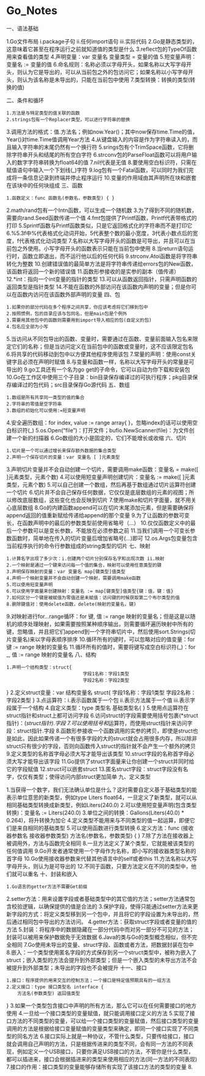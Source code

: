 # Go_Notes

一、语法基础

  1.Go文件布局
	  i.package子句
	  ii.任何import语句
	  iii.实际代码
	2.Go是静态类型的，这意味着它甚至在程序运行之前就知道值的类型是什么
	3.reflect包的TypeOf函数用来查看值的类型
	4.声明变量：var 变量名 变量类型 = 变量的值
	5.短变量声明：变量名 := 变量的值
  6.命名规则：名称必须以字母开头，如果名称以大写字母开头，则认为它是导出的，可以从当前包之外的包访问它；如果名称以小写字母开头，则认为该名称是未导出的，只能在当前包中使用
  7.类型转换：转换的类型(转换的值)
  
二、条件和循环

	1.方法是与特定类型的值关联的函数
	2.strings包有一个Replacer类型，可以进行字符串的替换
  3.调用方法的格式：值.方法名；例如now.Year()；其中now保存time.Time的值，Year()对time.Time值调用Year方法
  4.从键盘输入的内容是作为字符串读入的，而且输入字符串的末尾仍然有一个换行符
  5.srings包有个TrimSpace函数，它将删除字符串开头和结尾的所有空白字符
  6.strconv包的ParseFloat函数可以将用户输入的数字字符串转换为float64的值
  7.nil代表是无值
  8.要使用空白标识符，只需在赋值语句中输入一个下划线(_)字符
  9.log包有一个Fatal函数，可以同时为我们完成将一条信息记录到终端并停止程序运行
  10.变量的作用域由其声明所在块和嵌套在该块中的任何块组成
三、函数

	1.函数定义：func 函数名(参数名，参数类型) { }
2.math/rand包有一个Intn函数，可以生成一个随机数
3.为了得到不同的随机数，需要向rand.Seed函数传递一个值
4.fmt包提供了Printf函数，Printf代表带格式的打印
5.Sprintf函数与Printf函数类似，只是它返回格式化的字符串而不是打印它
6.%5.3f中%代表格式化动词开始，5代表整个数的最小宽度，3代表小数点后的宽度，f代表格式化动词类型
7.名称以大写字母开头的函数是可导出，并且可以在当前包之外使用。小写字母开头的函数表示只能在当前包中使用
8.当return语句运行时，函数立即退出，而不运行他以后的任何代码
9.strconv.Atoi函数是将字符串转化为整数
10.创建错误值的最简单方法是将字符串传递给errors包的New函数，该函数将返回一个新的错误值
11.函数形参接收的是实参的副本（值传递）
12.*int：指向一个int变量的指针的类型
13.可以从函数返回指针，只需声明函数的返回类型是指针类型
14.不能在函数的外部访问在该函数内声明的变量；但是你可以在函数内访问在该函数外部声明的变量
四、包

	1.如果你的部分代码在多个程序之间共享，你应该考虑将它们移到包中
	2.按照惯例，包的目录应该与包同名，但是main包是个例外
	3.需要用其他包中的函数则需要用到import导入相应的包(自定义的包)
	4.包名应全部为小写
5.当访问从不同包导出的函数、变量时，需要通过在函数、变量前面输入包名来限定它们的名称；但是当访问定义在当前包中的函数或变量时，这不应该限定包名
6.将共享的代码移动到包中以方便其他程序使用该包
7.常量的声明：使用const关键字且必须在声明时赋值
8.与变量和函数一样，名称以大写字母开头的常量是可导出的
9.go工具还有一个名为go get的子命令，它可以自动为你下载和安装包
10.Go在工作区中使用三个子目录：bin目录保存编译过的可执行程序；pkg目录保存编译过的包代码；src目录保存Go源代码
五、数组

	1.数组是所有共享同一类型的值的集合
	2.字符串的零值是空字符串
	3.数组的初始化可以使用:=短变量声明
4.安全遍历数组：for index, value := range array{ }，忽略index的话可以使用空白标识符(_)
	5.os.Open(“file”)：打开文件；bufio.NewScanner(file)：为文件创建一个新的扫描器
	6.Go数组的大小是固定的，它们不能增长或收缩
六、切片

	1.切片是一个可以通过增长来保存额外数据的集合类型
	2.声明一个保存切片的变量：var 变量名 [ ]元素类型
3.声明切片变量并不会自动创建一个切片，需要调用make函数：变量名 = make([ ]元素类型，元素个数)
4.可以使用短变量声明创建切片：变量名 := make([ ]元素类型，元素个数)
5.可以自己创建一个数组，然后再基于数组通过切片运算符创建一个切片
6.切片并不会自己保存任何数据，它仅仅是底层数组的元素的视图；所以修改底层数组，这些变化也会反映到切片
7.使用make和切片字面量，就不用关心底层数组
8.Go的内建函数append可以在切片末尾添加元素，但是需要确保将append返回的值重新赋给传递给append的那个变量
9.为了让函数的参数可变长，在函数声明中的最后的参数类型前使用省略号（...）
10.仅仅函数定义中的最后一个参数可以是变长参数，不能放在必须参数之前
11.当我们调用一个可变长参数函数时，简单地在传入的切片变量后增加省略号(...)即可
12.os.Args包变量包含当前程序执行的命令行参数组成的string类型的切片
七、映射

	1.计算名字出现了多少次：i.创建两个切片分别保存名字和出现次数 ii.映射
	2.一个映射是通过一个键来访问每一个值的集合，映射可以使用任意类型的键
	3.声明保存映射的变量：var 变量名 map[键类型]值类型
	4.声明一个映射变量并不会自动创建一个映射，需要调用make函数
	5.可以使用短变量声明
	6.可以使用字面量来创建映射：变量名 := map[键类型]值类型{键：值，键：值}
	7.如何区分一个键是被赋值为零值还是未赋值：访问键的时候获取第二个布尔类型的值
	8.删除键值对：使用delete函数，delete(映射的变量名，键)
9.对映射进行for...range循环：for 键, 值 := range 映射的变量名；但是这是以随机的顺序处理映射，如果需要按照某种顺序输出，则需要循环遍历映射中所有的键，忽略值，并且把它们append到一个字符串切片中，然后使用sort.Strings(切片变量名)来以字母表顺序排序
10.循环所有的键时，可以忽略对应的值变量：for 键 := range 映射的变量名
	11.循环所有的值时，需要将键写成空白标识符(_)：for _, 值 := range 映射的变量名
八、结构

	1.声明一个结构类型：struct{
								字段1名称：字段1类型
								字段2名称：字段2类型
}
2.定义struct变量：var 结构变量名 struct{
							字段1名称：字段1类型
							字段2名称：字段2类型
}
3.点运算符：i.表示函数属于一个包 ii.表示方法属于一个值 iii.表示字段属于一个结构
4.自定义类型：type 类型名 基础类型名{ }
5.使用点运算符在struct指针和struct上都可访问字段
6.访问struct的字段需要使用括号包裹(*struct指针)：(*struct指针).字段
7.可以使用括号和*运算符，而使用struct指针来访问字段：struct指针.字段
8.函数形参接收一个函数调用的实参的拷贝，即使是struct也是如此，因此如果传递一个有很多字段的大的struct就会占用很多内存，所以除非struct只有很少的字段，否则向函数传入struct的指针就不会产生一个额外的拷贝
9.定义类型的名称首字母必须大写才能导出该类型
10.struct字段的名称首字母必须大写才能导出该字段
11.Go提供了struct字面量来让你创建一个struct并同时给它的字段赋值
12.struct可以嵌套struct
13.匿名struct字段：struct字段没有名字，仅仅有类型；使得访问内部struct更加简单
九、定义类型

1.当获得一个数字，我们无法确认单位是什么？这时需要自定义基于基础类型的能表示单位意思的新类型，例如type Liters float64，一旦定义了新类型，就可以从相同基础类型转换成新类型，例如Liters(240.0)
2.可以使用短变量声明(包含类型转换)：变量名 := Liters(240.0)
3.单位之间的转换：Gallons(Liters(40.0) * 0.264)，将升转换为加仑
4.定义类型不能用来与不同类型的值一起运算，即便它们是来自相同的基础类型
5.可以使用函数进行类型转换
6.定义方法：func (接收器参数名 接收器参数类型) 方法名(参数名，参数类型) { }
7.除了方法在接收器上被调用外，方法与函数完全相同
8.一旦方法定义了某个类型，它就能被该类型的任何值调用
9.Go开发者通常使用一个字母作为名称，即小写的接收器类型名称的首字母
10.Go使用接收器参数来代替其他语言中的self或者this
11.方法名称以大写字母开头，则认为是可导出的
12.不同于函数，只要方法定义在不同的类型中，他们就可以重名
十、封装和嵌入

	1.Go语言的getter方法不需要Get前缀 
2.setter方法：用来设置字段或者基础类型中的其它值的方法；setter方法通常包含校验逻辑，以确保提供的值是合法的
3.保护字段，使得只能通过setter方法来更新字段的方式：将定义类型移到另一个包中，并且将它的字段设置为未导出的，然后通过相同包中导出的方法访问。
4.getter方法：获取struct字段或者变量的值的方法
5.封装：将程序中的数据隐藏在一部分代码中而对另一部分不可见的方法；封装可以被用来保护数据免于无效数据
6.Java的类与Go的类型概念相似，但不完全相同
7.Go使用未导出的变量、struct字段、函数或者方法，把数据封装在包中
8.嵌入：一个类型使用匿名字段的方式保存到另一个struct类型中，被称为嵌入了struct；嵌入类型的方法会提升到外部类型；但是一个嵌入类型的未导出方法不会被提升到外部类型；未导出的字段也不会被提升
十一、接口

	1.接口：程序提供的用来交互的控制方法；一个接口是特定值预期具有的一组方法
	2.定义接口：type 接口类型名 interface {
		方法名(参数类型) 返回值类型
}
3.如果一个类型包含接口中声明的所有方法，那么它可以在任何需要接口的地方使用
4.一旦给一个接口类型的变量赋值，就只能调用接口定义的方法
5.实现了接口方法的不同类型的变量，可以给一个接口类型的变量赋值，然后接口类型的变量调用的方法是根据给接口变量赋值的变量类型来确定，即同一个接口实现了不同类型的同名方法
6.接口实际上就是一种协议，不管什么类型，只要传给接口，接口就会调用自己声明的方法，只是根据传进来的类型不同，会有同一方法的不同表现，例如定义一个USB接口，只要你满足USB接口的方法，不管你是什么类型，都可以插进来，接口会根据插进来的类型来使用相应的方法(同一方法的不同表现)
7.接口的作用：接口类型的变量能够存储所有实现了该接口方法的类型的变量
8.
